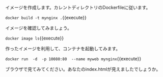 イメージを作成します。カレントディレクトリのDockerfileに従います。

`docker build -t mynginx .`{{execute}}

イメージを確認してみましょう。

`docker image ls`{{execute}}

作ったイメージを利用して、コンテナを起動してみます。

`docker run  -d  -p 10080:80  --name myweb mynginx`{{execute}}

ブラウザで見てみてください。あなたのindex.htmlが見えましたでしょうか。
